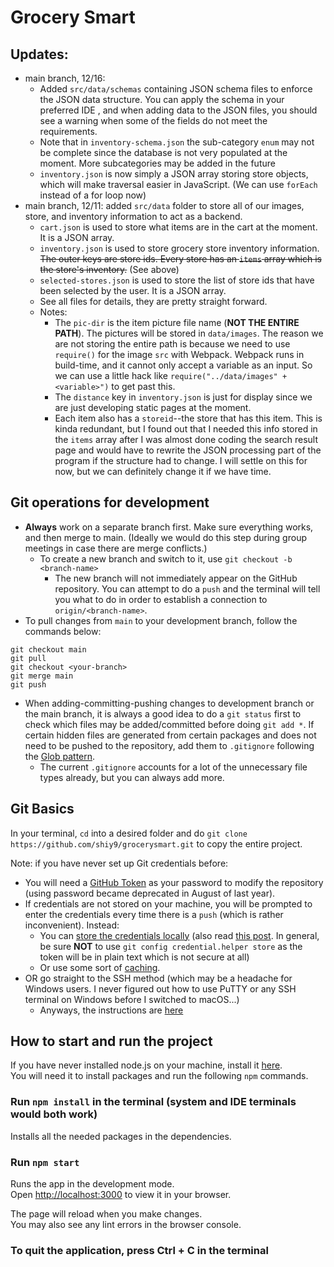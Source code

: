# Grocery Smart

## Updates:
* main branch, 12/16:
  * Added `src/data/schemas` containing JSON schema files to enforce the JSON data structure. You can apply the schema in your preferred IDE
, and when adding data to the JSON files, you should see a warning when some of the fields do not meet the requirements.
  * Note that in `inventory-schema.json` the sub-category `enum` may not be complete since the database is not very populated at the moment. More subcategories may be added in the future
  * `inventory.json` is now simply a JSON array storing store objects, which will make traversal easier in JavaScript. (We can use `forEach` instead of a for loop now)
* main branch, 12/11: added `src/data` folder to store all of our images, store, and inventory information to act as a backend.
  * `cart.json` is used to store what items are in the cart at the moment. It is a JSON array.
  * `inventory.json` is used to store grocery store inventory information. ~~The outer keys are store ids. Every store has an `items` array which is the
store's inventory.~~ (See above)
  * `selected-stores.json` is used to store the list of store ids that have been selected by the user. It is a JSON array.
  * See all files for details, they are pretty straight forward. 
  * Notes:
    * The `pic-dir` is the item picture file name (**NOT THE ENTIRE PATH**). The pictures will be stored in `data/images`. The reason we are not storing
the entire path is because we need to use `require()` for the image `src` with Webpack. Webpack runs in build-time, and it cannot only accept a variable as an input.
So we can use a little hack like `require("../data/images" + <variable>")` to get past this.
    * The `distance` key in `inventory.json` is just for display since we are just developing static pages at the moment. 
    * Each item also has a `storeid`--the store that has this item. This is kinda redundant, but I found out that I needed this info stored in
the `items` array after I was almost done coding the search result page and would have to rewrite the JSON processing part of the program
if the structure had to change. I will settle on this for now, but we can definitely change it if we have time.

## Git operations for development
* **Always** work on a separate branch first. Make sure everything works, and then merge to main. (Ideally we would do this step during group meetings in case there are merge conflicts.)
  * To create a new branch and switch to it, use `git checkout -b <branch-name>`
    * The new branch will not immediately appear on the GitHub repository. You can attempt to do a `push` and the terminal 
  will tell you what to do in order to establish a connection to `origin/<branch-name>`.
* To pull changes from `main` to your development branch, follow the commands below:
```
git checkout main
git pull
git checkout <your-branch>
git merge main
git push
```
* When adding-committing-pushing changes to development branch or the main branch, it is always a good idea to do a `git status` first to check which files
may be added/committed before doing `git add *`. If certain hidden files are generated from certain packages and does not need to be pushed to the repository, add
them to `.gitignore` following the [Glob pattern](https://en.wikipedia.org/wiki/Glob_(programming)).
  * The current `.gitignore` accounts for a lot of the unnecessary file types already, but you can always add more.

## Git Basics
In your terminal, `cd` into a desired folder and do `git clone https://github.com/shiy9/grocerysmart.git` to copy the entire project.

Note: if you have never set up Git credentials before:
- You will need a [GitHub Token](https://docs.github.com/en/enterprise-server@3.4/authentication/keeping-your-account-and-data-secure/creating-a-personal-access-token) as your password 
to modify the repository (using password became deprecated in August of last year).
- If credentials are not stored on your machine, you will be prompted to enter the credentials every time there is a `push` (which is rather inconvenient). Instead:
  - You can [store the credentials locally](https://git-scm.com/docs/git-credential-store) (also read [this post](https://stackoverflow.com/questions/28104581/how-secure-is-storing-password-with-git/28104587#28104587). In general, be sure **NOT** to use `git config credential.helper store` as the token will be in plain text which is not secure at all)
  - Or use some sort of [caching](https://docs.github.com/en/get-started/getting-started-with-git/caching-your-github-credentials-in-git).
- OR go straight to the SSH method (which may be a headache for Windows users. I never figured out how to use PuTTY or any SSH terminal on Windows before I switched to macOS...)
  - Anyways, the instructions are [here](https://docs.github.com/en/authentication/connecting-to-github-with-ssh)


## How to start and run the project

If you have never installed node.js on your machine, install it [here](https://nodejs.org/en/download/). \
You will need it to install packages and run the following `npm` commands.

### Run `npm install` in the terminal (system and IDE terminals would both work)

Installs all the needed packages in the dependencies.

### Run `npm start`

Runs the app in the development mode.\
Open [http://localhost:3000](http://localhost:3000) to view it in your browser.

The page will reload when you make changes.\
You may also see any lint errors in the browser console.

### To quit the application, press Ctrl + C in the terminal

